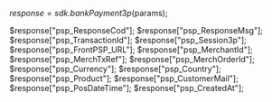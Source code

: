 $response = sdk.bankPayment3p($params);

$response["psp_ResponseCod"];
$response["psp_ResponseMsg"];
$response["psp_TransactionId"];
$response["psp_Session3p"];
$response["psp_FrontPSP_URL"];
$response["psp_MerchantId"];
$response["psp_MerchTxRef"];
$response["psp_MerchOrderId"];
$response["psp_Currency"];
$response["psp_Country"];
$response["psp_Product"];
$response["psp_CustomerMail"];
$response["psp_PosDateTime"];
$response["psp_CreatedAt"];
